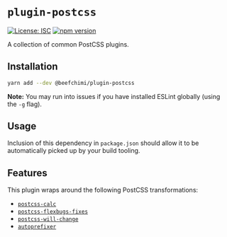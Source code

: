 # `plugin-postcss`

[![License: ISC](https://img.shields.io/badge/License-ISC-blue.svg)](https://opensource.org/licenses/ISC) [![npm version](https://badge.fury.io/js/%beefchimi%plugin-postcss.svg)](https://badge.fury.io/js/%beefchimi%plugin-postcss.svg)

A collection of common PostCSS plugins.

## Installation

```bash
yarn add --dev @beefchimi/plugin-postcss
```

**Note:** You may run into issues if you have installed ESLint globally (using the `-g` flag).

## Usage

Inclusion of this dependency in `package.json` should allow it to be automatically picked up by your build tooling.

## Features

This plugin wraps around the following PostCSS transformations:

- [`postcss-calc`](https://github.com/postcss/postcss-calc)
- [`postcss-flexbugs-fixes`](https://github.com/luisrudge/postcss-flexbugs-fixes)
- [`postcss-will-change`](https://github.com/postcss/postcss-will-change)
- [`autoprefixer`](https://github.com/postcss/autoprefixer)
